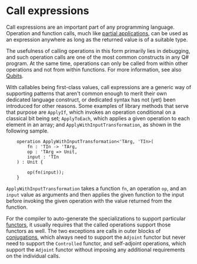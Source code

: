 # Call expressions

Call expressions are an important part of any programming language. Operation and function calls, much like [partial applications](xref:microsoft.quantum.qsharp.closures#partial-application), can be used as an expression anywhere as long as the returned value is of a suitable type.

The usefulness of calling operations in this form primarily lies in debugging, and such operation calls are one of the most common constructs in any Q# program. At the same time, operations can only be called from within other operations and not from within functions. For more information, see also [Qubits](xref:microsoft.quantum.qsharp.quantumdatatypes#qubits).

With callables being first-class values, call expressions are a generic way of supporting patterns that aren't common enough to merit their own dedicated language construct, or dedicated syntax has not (yet) been introduced for other reasons. Some examples of library methods that serve that purpose are `ApplyIf`, which invokes an operation conditional on a classical bit being set; `ApplyToEach`, which applies a given operation to each element in an array; and `ApplyWithInputTransformation`, as shown in the following sample.

```qsharp
    operation ApplyWithInputTransformation<'TArg, 'TIn>(
        fn : 'TIn -> 'TArg,
        op : 'TArg => Unit,
        input : 'TIn
    ) : Unit {

        op(fn(input));
    }
```

`ApplyWithInputTransformation` takes a function `fn`, an operation `op`, and an `input` value as arguments and then applies the given function to the input before invoking the given operation with the value returned from the function.

For the compiler to auto-generate the specializations to support particular [functors](xref:microsoft.quantum.qsharp.functorapplication#functor-application), it usually requires that the called operations support those functors as well. The two exceptions are calls in outer blocks of [conjugations](xref:microsoft.quantum.qsharp.conjugations#conjugations), which always need to support the `Adjoint` functor but never need to support the `Controlled` functor, and self-adjoint operations, which support the `Adjoint` functor without imposing any additional requirements on the individual calls.



